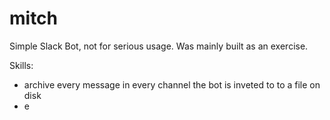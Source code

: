 # mitch

Simple Slack Bot, not for serious usage. Was mainly built as an exercise.

Skills:
 - archive every message in every channel the bot is inveted to to a file on disk
 - e
